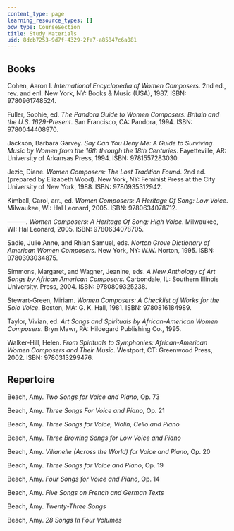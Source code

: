 ```yaml
---
content_type: page
learning_resource_types: []
ocw_type: CourseSection
title: Study Materials
uid: 8dcb7253-9d7f-4329-2fa7-a85847c6a081
---
```


Books
-----

Cohen, Aaron I. _International Encyclopedia of Women Composers_. 2nd ed., rev. and enl. New York, NY: Books & Music (USA), 1987. ISBN: 9780961748524.

Fuller, Sophie, ed. _The Pandora Guide to Women Composers: Britain and the U.S. 1629-Present_. San Francisco, CA: Pandora, 1994. ISBN: 9780044408970.

Jackson, Barbara Garvey. _Say Can You Deny Me: A Guide to Surviving Music by Women from the 16th through the 18th Centuries_. Fayetteville, AR: University of Arkansas Press, 1994. ISBN: 9781557283030.

Jezic, Diane. _Women Composers: The Lost Tradition Found_. 2nd ed. (prepared by Elizabeth Wood). New York, NY: Feminist Press at the City University of New York, 1988. ISBN: 9780935312942.

Kimball, Carol, arr., ed. _Women Composers: A Heritage Of Song: Low Voice_. Milwaukee, WI: Hal Leonard, 2005. ISBN: 9780634078712.

———. _Women Composers: A Heritage Of Song: High Voice_. Milwaukee, WI: Hal Leonard, 2005. ISBN: 9780634078705.

Sadie, Julie Anne, and Rhian Samuel, eds. _Norton Grove Dictionary of American Women Composers_. New York, NY: W.W. Norton, 1995. ISBN: 9780393034875.

Simmons, Margaret, and Wagner, Jeanine, eds. _A New Anthology of Art Songs by African American Composers_. Carbondale, IL: Southern Illinois University. Press, 2004. ISBN: 9780809325238.

Stewart-Green, Miriam. _Women Composers: A Checklist of Works for the Solo Voice_. Boston, MA: G. K. Hall, 1981. ISBN: 9780816184989.

Taylor, Vivian, ed. _Art Songs and Spirituals by African-American Women Composers_. Bryn Mawr, PA: Hildegard Publishing Co., 1995.

Walker-Hill, Helen. _From Spirituals to Symphonies: African-American Women Composers and Their Music_. Westport, CT: Greenwood Press, 2002. ISBN: 9780313299476.

Repertoire
----------

Beach, Amy. _Two Songs for Voice and Piano_, Op. 73

Beach, Amy. _Three Songs For Voice and Piano_, Op. 21

Beach, Amy. _Three Songs for Voice, Violin, Cello and Piano_

Beach, Amy. _Three Browing Songs for Low Voice and Piano_

Beach, Amy. _Villanelle (Across the World) for Voice and Piano_, Op. 20

Beach, Amy. _Three Songs for Voice and Piano_, Op. 19

Beach, Amy. _Four Songs for Voice and Piano_, Op. 14

Beach, Amy. _Five Songs on French and German Texts_

Beach, Amy. _Twenty-Three Songs_

Beach, Amy. _28 Songs In Four Volumes_